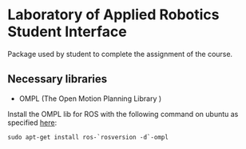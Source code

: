 # Laboratory of Applied Robotics Student Interface
Package used by student to complete the assignment of the course. 

## Necessary libraries
* OMPL (The Open Motion Planning Library )

Install the OMPL lib for ROS with the following command on ubuntu as specified [here](https://ompl.kavrakilab.org/installation.html):
```shell
sudo apt-get install ros-`rosversion -d`-ompl
```
